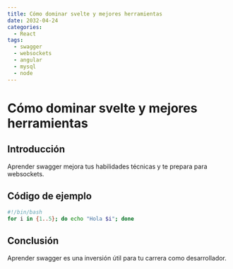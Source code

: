 ```yaml
---
title: Cómo dominar svelte y mejores herramientas
date: 2032-04-24
categories:
  - React
tags:
  - swagger
  - websockets
  - angular
  - mysql
  - node
---
```


# Cómo dominar svelte y mejores herramientas

## Introducción

Aprender swagger mejora tus habilidades técnicas y te prepara para websockets.

## Código de ejemplo

```bash
#!/bin/bash
for i in {1..5}; do echo "Hola $i"; done
```

## Conclusión

Aprender swagger es una inversión útil para tu carrera como desarrollador.